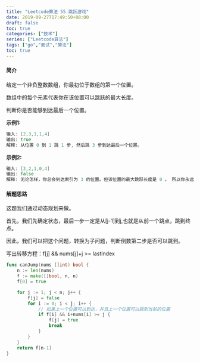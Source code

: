 ```yaml
---
title: "Leetcode算法 55.跳跃游戏"
date: 2019-09-27T17:49:50+08:00
draft: false
toc: true
categories: ["技术"]
series: ["Leetcode算法"]
tags: ["go","面试","算法"]
toc: true
---
```


#### 简介

给定一个非负整数数组，你最初位于数组的第一个位置。

数组中的每个元素代表你在该位置可以跳跃的最大长度。

判断你是否能够到达最后一个位置。


**示例1:**

``` go
输入: [2,3,1,1,4]
输出: true
解释: 从位置 0 到 1 跳 1 步, 然后跳 3 步到达最后一个位置。
```

**示例2:**

``` go
输入: [3,2,1,0,4]
输出: false
解释: 无论怎样，你总会到达索引为 3 的位置。但该位置的最大跳跃长度是 0 ， 所以你永远不可能到达最后一个位置。
```

#### 解题思路

这题我们通过动态规划来做。

首先，我们先确定状态，最后一步一定是从[j-1]到[j](j为步数),也就是从前一个跳点，跳到终点。

因此，我们可以把这个问题，转换为子问题，判断倒数第二步是否可以跳到。

写出转移方程：f[j] && nums[j]+j >= lastIndex


``` go
func canJump(nums []int) bool {
	n := len(nums)
	f := make([]bool, n, n)
	f[0] = true

	for j := 1; j < n; j++ {
		f[j] = false
		for i := 0; i < j; i++ {
			// 如果上一个位置可以到达，并且上一个位置可以跳到当前的位置
			if f[i] && i+nums[i] >= j {
				f[j] = true
				break
			}
		}
	}
	return f[n-1]
}
```